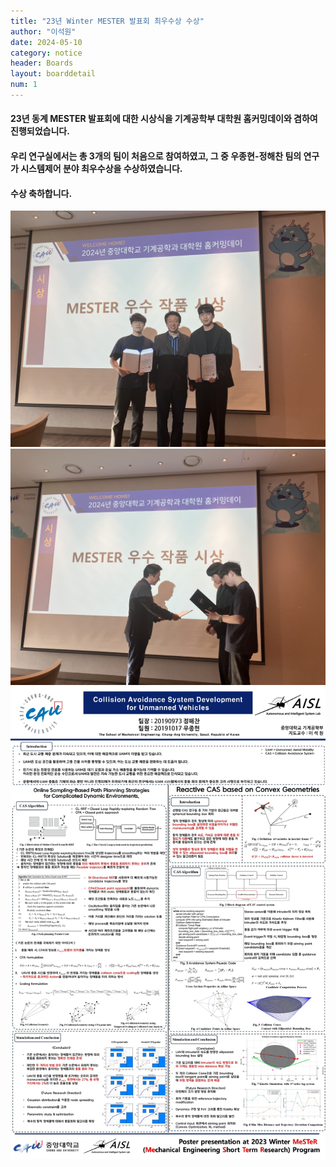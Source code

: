 ```yaml
---
title: "23년 Winter MESTER 발표회 최우수상 수상"
author: "이석원"
date: 2024-05-10
category: notice
header: Boards
layout: boarddetail
num: 1
---
```


#### 23년 동계 MESTER 발표회에 대한 시상식을 기계공학부 대학원 홈커밍데이와 겸하여 진행되었습니다.

#### 우리 연구실에서는 총 3개의 팀이 처음으로 참여하였고, 그 중 우종현-정해찬 팀의 연구가 시스템제어 분야 최우수상을 수상하였습니다. 
#### 수상 축하합니다. 

<img src="/assets/img/Gallery/24_05_10/1.jpeg">
<img src="/assets/img/Gallery/24_05_10/2.jpeg">
<img src="/assets/img/Gallery/24_05_10/MESTER_CAS_최종본.jpg">
